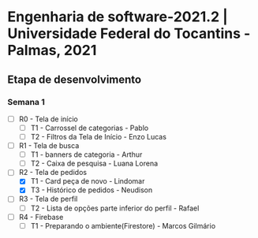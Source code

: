# Engenharia de software-2021.2 | Universidade Federal do Tocantins - Palmas, 2021

## Etapa de desenvolvimento

### Semana 1

 - [ ] R0 - Tela de início
	 - [ ] T1 - Carrossel de categorias - Pablo
	 - [ ] T2 - Filtros da Tela de Início - Enzo Lucas
 - [ ] R1 - Tela de busca
	 - [ ] T1 - banners de categoria - Arthur
	 - [ ] T2 - Caixa de pesquisa - Luana Lorena
 - [ ] R2 - Tela de pedidos
	 - [x] T1 - Card peça de novo - Lindomar
	 - [x] T3 - Histórico de pedidos - Neudison
- [ ] R3 - Tela de perfil
 	- [ ] T2 - Lista de opções parte inferior do perfil - Rafael
- [ ] R4 - Firebase
	- [ ] T1 - Preparando o ambiente(Firestore) - Marcos Gilmário
